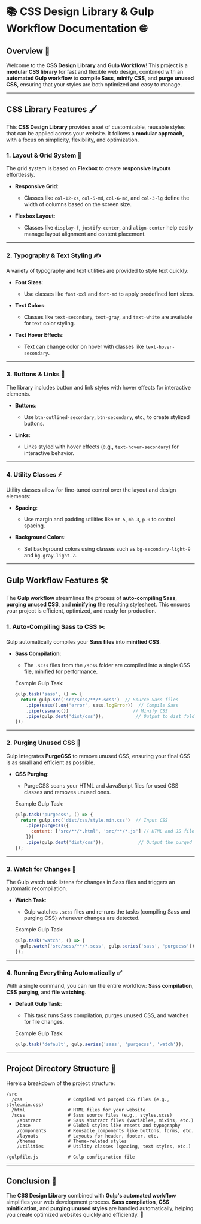 # 📚 **CSS Design Library & Gulp Workflow Documentation** 🌐

## **Overview** 🌟

Welcome to the **CSS Design Library** and **Gulp Workflow**! This project is a **modular CSS library** for fast and flexible web design, combined with an **automated Gulp workflow** to **compile Sass**, **minify CSS**, and **purge unused CSS**, ensuring that your styles are both optimized and easy to manage.

---

## **CSS Library Features** 🖌️

This **CSS Design Library** provides a set of customizable, reusable styles that can be applied across your website. It follows a **modular approach**, with a focus on simplicity, flexibility, and optimization.

### **1. Layout & Grid System** 📐

The grid system is based on **Flexbox** to create **responsive layouts** effortlessly.

* **Responsive Grid**:

  * Classes like `col-12-xs`, `col-5-md`, `col-6-md`, and `col-3-lg` define the width of columns based on the screen size.

* **Flexbox Layout**:

  * Classes like `display-f`, `justify-center`, and `align-center` help easily manage layout alignment and content placement.

---

### **2. Typography & Text Styling** ✍️

A variety of typography and text utilities are provided to style text quickly:

* **Font Sizes**:

  * Use classes like `font-xxl` and `font-md` to apply predefined font sizes.

* **Text Colors**:

  * Classes like `text-secondary`, `text-gray`, and `text-white` are available for text color styling.

* **Text Hover Effects**:

  * Text can change color on hover with classes like `text-hover-secondary`.

---

### **3. Buttons & Links** 🔘

The library includes button and link styles with hover effects for interactive elements.

* **Buttons**:

  * Use `btn-outlined-secondary`, `btn-secondary`, etc., to create stylized buttons.
* **Links**:

  * Links styled with hover effects (e.g., `text-hover-secondary`) for interactive behavior.

---

### **4. Utility Classes** ⚡

Utility classes allow for fine-tuned control over the layout and design elements:

* **Spacing**:

  * Use margin and padding utilities like `mt-5`, `mb-3`, `p-0` to control spacing.

* **Background Colors**:

  * Set background colors using classes such as `bg-secondary-light-9` and `bg-gray-light-7`.

---

## **Gulp Workflow Features** 🛠️

The **Gulp workflow** streamlines the process of **auto-compiling Sass**, **purging unused CSS**, and **minifying** the resulting stylesheet. This ensures your project is efficient, optimized, and ready for production.

### **1. Auto-Compiling Sass to CSS** ✂️

Gulp automatically compiles your **Sass files** into **minified CSS**.

* **Sass Compilation**:

  * The `.scss` files from the `/scss` folder are compiled into a single CSS file, minified for performance.

  Example Gulp Task:

  ```js
  gulp.task('sass', () => {
    return gulp.src('src/scss/**/*.scss')  // Source Sass files
      .pipe(sass().on('error', sass.logError))  // Compile Sass
      .pipe(cssnano())                        // Minify CSS
      .pipe(gulp.dest('dist/css'));            // Output to dist folder
  });
  ```

---

### **2. Purging Unused CSS** 🧹

Gulp integrates **PurgeCSS** to remove unused CSS, ensuring your final CSS is as small and efficient as possible.

* **CSS Purging**:

  * PurgeCSS scans your HTML and JavaScript files for used CSS classes and removes unused ones.

  Example Gulp Task:

  ```js
  gulp.task('purgecss', () => {
    return gulp.src('dist/css/style.min.css')  // Input CSS
      .pipe(purgecss({
        content: ['src/**/*.html', 'src/**/*.js'] // HTML and JS files to scan
      }))
      .pipe(gulp.dest('dist/css'));             // Output the purged CSS
  });
  ```

---

### **3. Watch for Changes** 👀

The Gulp watch task listens for changes in Sass files and triggers an automatic recompilation.

* **Watch Task**:

  * Gulp watches `.scss` files and re-runs the tasks (compiling Sass and purging CSS) whenever changes are detected.

  Example Gulp Task:

  ```js
  gulp.task('watch', () => {
    gulp.watch('src/scss/**/*.scss', gulp.series('sass', 'purgecss'));
  });
  ```

---

### **4. Running Everything Automatically** ✅

With a single command, you can run the entire workflow: **Sass compilation**, **CSS purging**, and **file watching**.

* **Default Gulp Task**:

  * This task runs Sass compilation, purges unused CSS, and watches for file changes.

  Example Gulp Task:

  ```js
  gulp.task('default', gulp.series('sass', 'purgecss', 'watch'));
  ```

---

## **Project Directory Structure** 📂

Here’s a breakdown of the project structure:

```
/src
  /css                 # Compiled and purged CSS files (e.g., style.min.css)
  /html                # HTML files for your website 
  /scss                # Sass source files (e.g., styles.scss)
    /abstract          # Sass abstract files (variables, mixins, etc.)
    /base              # Global styles like resets and typography
    /components        # Reusable components like buttons, forms, etc.
    /layouts           # Layouts for header, footer, etc.
    /themes            # Theme-related styles
    /utilities         # Utility classes (spacing, text styles, etc.)
  
/gulpfile.js           # Gulp configuration file
```

---

## **Conclusion** 🎉

The **CSS Design Library** combined with **Gulp's automated workflow** simplifies your web development process. **Sass compilation**, **CSS minification**, and **purging unused styles** are handled automatically, helping you create optimized websites quickly and efficiently. 🚀